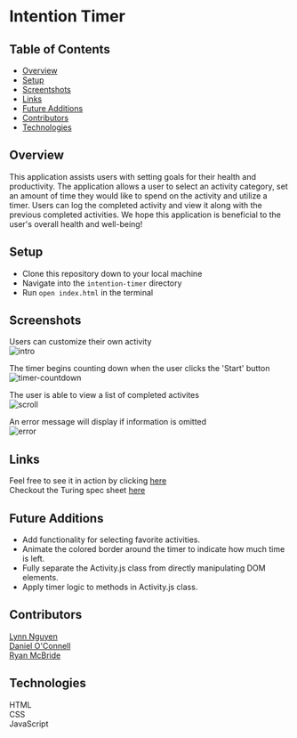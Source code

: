 # Intention Timer  
  
## Table of Contents
- [Overview](#overview)
- [Setup](#setup)
- [Screentshots](#screenshots)
- [Links](#links)
- [Future Additions](#future-additions)
- [Contributors](#contributors)
- [Technologies](#technologies)

## Overview

This application assists users with setting goals for their health and productivity. The application allows a user to select an activity category, set an amount of time they would like to spend on the activity and utilize a timer. Users can log the completed activity and view it along with the previous completed activities. We hope this application is beneficial to the user's overall health and well-being!

## Setup
  
- Clone this repository down to your local machine
- Navigate into the `intention-timer` directory
- Run `open index.html` in the terminal
   
## Screenshots  
Users can customize their own activity  
![intro](https://user-images.githubusercontent.com/62816754/140630201-4e0521c9-39ab-4630-98e6-f13324dec6f2.gif)  

   
The timer begins counting down when the user clicks the 'Start' button   
![timer-countdown](https://user-images.githubusercontent.com/62816754/140630210-f509a779-5d47-4711-8a34-66af2e9bfef2.gif)
  
The user is able to view a list of completed activites  
![scroll](https://user-images.githubusercontent.com/62816754/140630234-ffb34e54-4c87-493b-828c-5efdcc9d9645.gif)

An error message will display if information is omitted  
![error](https://user-images.githubusercontent.com/62816754/140630311-2bc7650e-8424-4a40-87a9-639aed3c1ed1.gif)

## Links
Feel free to see it in action by clicking [here](https://mr-ryan12.github.io/intention-timer/)  
Checkout the Turing spec sheet [here](https://frontend.turing.edu/projects/module-1/intention-timer-group.html)
  
## Future Additions
- Add functionality for selecting favorite activities.  
- Animate the colored border around the timer to indicate how much time is left.  
- Fully separate the Activity.js class from directly manipulating DOM elements.  
- Apply timer logic to methods in Activity.js class. 

## Contributors  
[Lynn Nguyen](https://github.com/Alynn022)  
[Daniel O'Connell](https://github.com/Daniel-OC)  
[Ryan McBride](https://github.com/mr-ryan12)
   
## Technologies
HTML  
CSS  
JavaScript